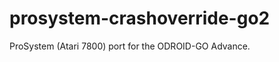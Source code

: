 prosystem-crashoverride-go2
===========================

ProSystem (Atari 7800) port for the ODROID-GO Advance.
